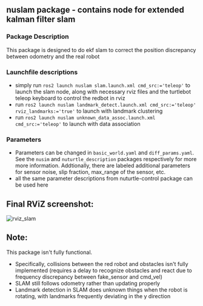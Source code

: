 ## nuslam package - contains node for extended kalman filter slam

### Package Description
This package is designed to do ekf slam to correct the position discrepancy between odometry and the real robot

### Launchfile descriptions
* simply run `ros2 launch nuslam slam.launch.xml cmd_src:='teleop'` to launch the slam node, along with necessary rviz files and the turtlebot teleop keyboard to control the redbot in rviz
* run `ros2 launch nuslam landmark_detect.launch.xml cmd_src:='teleop' rviz_landmarks:='true'` to launch with landmark clustering
* run `ros2 launch nuslam unknown_data_assoc.launch.xml cmd_src:='teleop'` to launch with data association

### Parameters
* Parameters can be changed in `basic_world.yaml` and `diff_params.yaml`. See the `nusim` and `nuturtle_description` packages respectively for more more information. Addtionally, there are labeled additional parameters for sensor noise, slip fraction, max_range of the sensor, etc.
* all the same parameter descriptions from nuturtle-control package can be used here

## Final RViZ screenshot:
![rviz_slam](https://user-images.githubusercontent.com/10903052/222858761-2a350b7a-70c5-47a5-be5b-78a4aaab9590.png)

## Note:
This package isn't fully functional. 
* Specifically, collisions between the red robot and obstacles isn't fully implemented (requires a delay to recognize obstacles and react due to frequency discrepancy between fake_sensor and cmd_vel)
* SLAM still follows odometry rather than updating properly
* Landmark detection in SLAM does unknown things when the robot is rotating, with landmarks frequently deviating in the y direction
